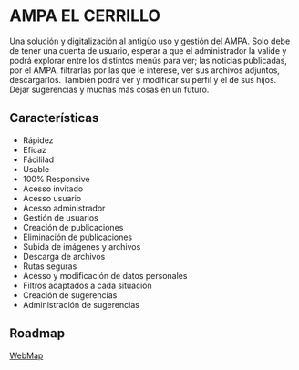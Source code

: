 
# AMPA EL CERRILLO

Una solución y digitalización al antigüo uso y gestión del AMPA.
Solo debe de tener una cuenta de usuario, esperar a que el administrador la valide y podrá explorar entre los distintos menús para ver; las noticias publicadas, por el AMPA, filtrarlas por las que le interese, ver sus archivos adjuntos, descargarlos.
También podrá ver y modificar su perfil y el de sus hijos.
Dejar sugerencias y muchas más cosas en un futuro.



## Características

- Rápidez
- Eficaz
- Fácililad
- Usable
- 100% Responsive
- Acesso invitado
- Acesso usuario
- Acesso administrador
- Gestión de usuarios
- Creación de publicaciones
- Eliminación de publicaciones
- Subida de imágenes y archivos
- Descarga de archivos
- Rutas seguras
- Acesso y modificación de datos personales
- Filtros adaptados a cada situación
- Creación de sugerencias
- Administración de sugerencias


## Roadmap

[WebMap](https://excalidraw.com/#json=BH2A1JR_oczOZL5fyHd7A,l9YHiAz_yBja7aMcdOBIaA)

